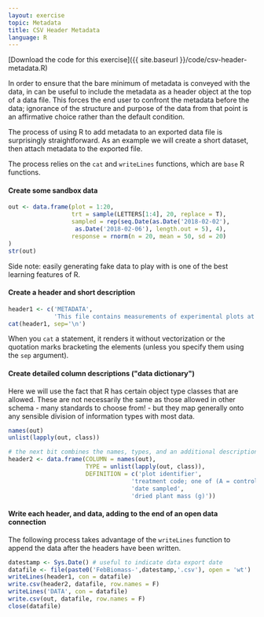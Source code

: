 ```yaml
---
layout: exercise
topic: Metadata
title: CSV Header Metadata
language: R
---
```


[Download the code for this exercise]({{ site.baseurl }}/code/csv-header-metadata.R)

In order to ensure that the bare minimum of metadata is conveyed
with the data, in can be useful to include the metadata as a
header object at the top of a data file. This forces the end user 
to confront the metadata before the data; ignorance of the structure 
and purpose of the data from that point is an affirmative choice
rather than the default condition. 

The process of using R to add metadata to an exported data file
is surprisingly straightforward. As an example we will create a short
dataset, then attach metadata to the exported file.

The process relies on the `cat` and `writeLines` functions, which 
are `base` R functions.

#### Create some sandbox data
```r
out <- data.frame(plot = 1:20, 
                  trt = sample(LETTERS[1:4], 20, replace = T),
                  sampled = rep(seq.Date(as.Date('2018-02-02'),
                   as.Date('2018-02-06'), length.out = 5), 4),
                  response = rnorm(n = 20, mean = 50, sd = 20)
)
str(out)
```

Side note: easily generating fake data to play with is one of the 
best learning features of R. 


#### Create a header and short description
```r
header1 <- c('METADATA',
             'This file contains measurements of experimental plots at Research Garden in Feburary 2018')
cat(header1, sep='\n')
```

When you `cat` a statement, it renders it without vectorization
or the quotation marks bracketing the elements (unless you specify them 
using the `sep` argument).

#### Create detailed column descriptions ("data dictionary")
Here we will use the fact that R has certain object type classes
that are allowed. These are not necessarily the same as those allowed in
other schema - many standards to choose from! - but they map generally 
onto any sensible division of information types with most data.

```r
names(out)
unlist(lapply(out, class))

# the next bit combines the names, types, and an additional description column
header2 <- data.frame(COLUMN = names(out),
                      TYPE = unlist(lapply(out, class)),
                      DEFINITION = c('plot identifier',
                                   'treatment code; one of (A = control), (B = +5 mg PO4), (C = +5 mg NH4NO3), (D = +5 mg PO4 and +5 mg NH4NO3)',
                                   'date sampled',
                                   'dried plant mass (g)'))

```

#### Write each header, and data, adding to the end of an open data connection

The following process takes advantage of the `writeLines` function 
to append the data after the headers have been written.

```r
datestamp <- Sys.Date() # useful to indicate data export date
datafile <- file(paste0('FebBiomass-',datestamp,'.csv'), open = 'wt')
writeLines(header1, con = datafile)
write.csv(header2, datafile, row.names = F)
writeLines('DATA', con = datafile)
write.csv(out, datafile, row.names = F)
close(datafile)

```
